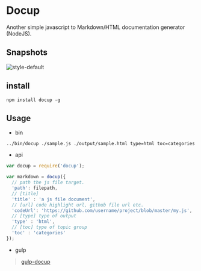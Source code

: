 # Docup

Another simple javascript to Markdown/HTML documentation generator (NodeJS).

## Snapshots

![style-default](http://xunuo.com/docup/master/snapshots/style-default.png)

## install

`npm install docup -g`

## Usage

- bin  
  
```
../bin/docup ./sample.js ./output/sample.html type=html toc=categories
```

- api  

```js
var docup = require('docup');

var markdown = docup({
  // path the js file target.
  'path': filepath,
  // [title]
  'title' : 'a js file document',
  // [url] code highlight url, github file url etc.
  'codeUrl': 'https://github.com/username/project/blob/master/my.js',
  // [type] type of output
  'type' : 'html',
  // [toc] type of topic group
  'toc' : 'categories'
});
```

- gulp

> [gulp-docup](https://www.npmjs.com/package/gulp-docup)